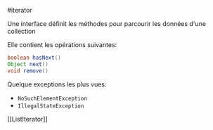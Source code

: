 #iterator

Une interface définit les méthodes pour parcourir les données d'une collection

Elle contient les opérations suivantes:

```java
boolean hasNext()
Object next()
void remove()
```

Quelque exceptions les plus vues: 

- `NoSuchElementException`
- `IllegalStateException`


[[ListIterator]]
